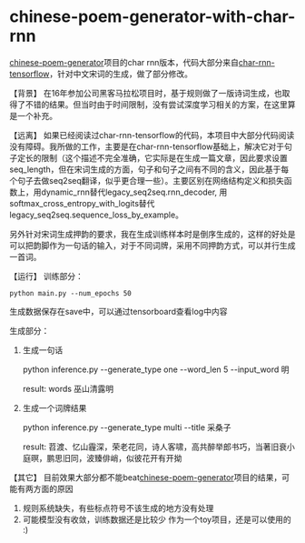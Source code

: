 # chinese-poem-generator-with-char-rnn

[chinese-poem-generator](https://github.com/linpingta/chinese-poem-generator)项目的char rnn版本，代码大部分来自[char-rnn-tensorflow](https://github.com/linpingta/char-rnn-tensorflow)，针对中文宋词的生成，做了部分修改。

【背景】
在16年参加公司黑客马拉松项目时，基于规则做了一版诗词生成，也取得了不错的结果。但当时由于时间限制，没有尝试深度学习相关的方案，在这里算是一个补充。

【远离】
如果已经阅读过char-rnn-tensorflow的代码，本项目中大部分代码阅读没有障碍。我所做的工作，主要是在char-rnn-tensorflow基础上，解决它对于句子定长的限制（这个描述不完全准确，它实际是在生成一篇文章，因此要求设置seq_length，但在宋词生成的方面，句子和句子之间有不同的含义，因此基于每个句子去做seq2seq翻译，似乎更合理一些）。主要区别在网络结构定义和损失函数上，用dynamic_rnn替代legacy_seq2seq.rnn_decoder, 用softmax_cross_entropy_with_logits替代legacy_seq2seq.sequence_loss_by_example。

另外针对宋词生成押韵的要求，我在生成训练样本时是倒序生成的，这样的好处是可以把韵脚作为一句话的输入，对于不同词牌，采用不同押韵方式，可以并行生成一首词。

【运行】
训练部分：

    python main.py --num_epochs 50

生成数据保存在save中，可以通过tensorboard查看log中内容

生成部分：
1. 生成一句话

    python inference.py --generate_type one --word_len 5 --input_word 明
    
    result: words  巫山清露明

2. 生成一个词牌结果

    python inference.py --generate_type multi --title 采桑子

    result: 苕渡、忆山霾深，荣老花同，诗人客啸，高共醉举郎书巧，当著旧衰小庭暝，鹏思旧同，波臻俳峭，似彼花开有开拗

【其它】
目前效果大部分都不能beat[chinese-poem-generator](https://github.com/linpingta/chinese-poem-generator)项目的结果，可能有两方面的原因
1. 规则系统缺失，有些标点符号不该生成的地方没有处理
2. 可能模型没有收敛，训练数据还是比较少
作为一个toy项目，还是可以使用的 :)

